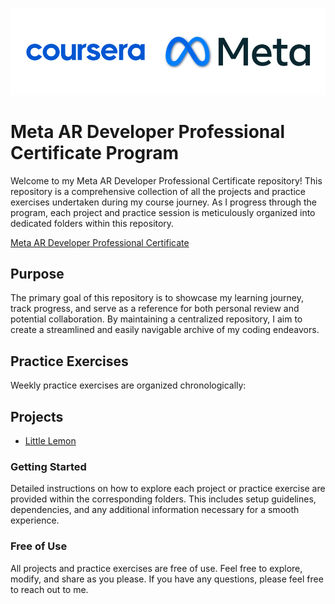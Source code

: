 ![Meta & Coursera](/static/meta.png)

# Meta AR Developer Professional Certificate Program

Welcome to my Meta AR Developer Professional Certificate repository! This repository is a comprehensive collection of all the projects and practice exercises undertaken during my course journey. As I progress through the program, each project and practice session is meticulously organized into dedicated folders within this repository.

[Meta AR Developer Professional Certificate](https://www.coursera.org/professional-certificates/meta-ar-developer) 

## Purpose

The primary goal of this repository is to showcase my learning journey, track progress, and serve as a reference for both personal review and potential collaboration. By maintaining a centralized repository, I aim to create a streamlined and easily navigable archive of my coding endeavors.

## Practice Exercises

Weekly practice exercises are organized chronologically:

## Projects
- [Little Lemon](https://github.com/kuraykaraaslan/MetaCoursera/tree/main/WeekOneLittleLemon)

### Getting Started

Detailed instructions on how to explore each project or practice exercise are provided within the corresponding folders. This includes setup guidelines, dependencies, and any additional information necessary for a smooth experience.

### Free of Use

All projects and practice exercises are free of use. Feel free to explore, modify, and share as you please. If you have any questions, please feel free to reach out to me.